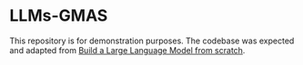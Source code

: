 # LLMs-GMAS

This repository is for demonstration purposes. The codebase was expected and adapted from [Build a Large Language Model from scratch](https://github.com/rasbt/LLMs-from-scratch). 
